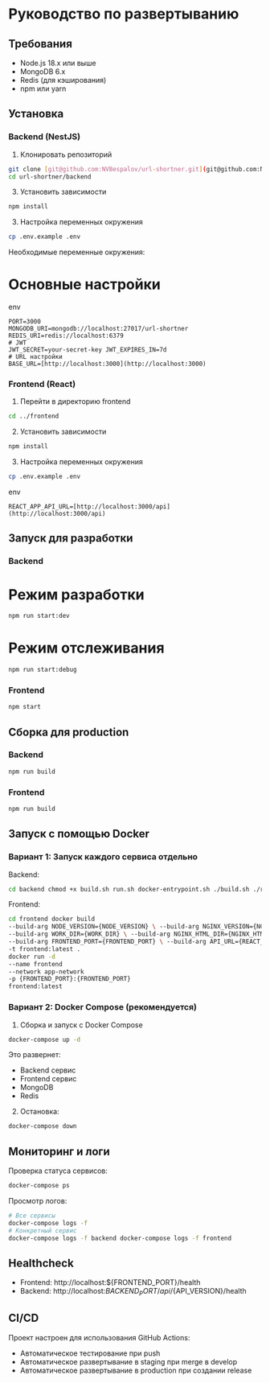 # Руководство по развертыванию

## Требования
- Node.js 18.x или выше
- MongoDB 6.x
- Redis (для кэширования)
- npm или yarn

## Установка

### Backend (NestJS)
1. Клонировать репозиторий
```bash
git clone [git@github.com:NVBespalov/url-shortner.git](git@github.com:NVBespalov/url-shortner.git)
cd url-shortner/backend
````

3. Установить зависимости
```bash
npm install
````

3. Настройка переменных окружения
```bash
cp .env.example .env
````

Необходимые переменные окружения:

# Основные настройки
env
```
PORT=3000
MONGODB_URI=mongodb://localhost:27017/url-shortner
REDIS_URI=redis://localhost:6379
# JWT
JWT_SECRET=your-secret-key JWT_EXPIRES_IN=7d
# URL настройки
BASE_URL=[http://localhost:3000](http://localhost:3000)
```
### Frontend (React)
1. Перейти в директорию frontend
```bash
cd ../frontend
````
2. Установить зависимости
```bash
npm install
````
3. Настройка переменных окружения
```bash
cp .env.example .env
```
env
```
REACT_APP_API_URL=[http://localhost:3000/api](http://localhost:3000/api)
```
## Запуск для разработки

### Backend

# Режим разработки
```bash
npm run start:dev
````
# Режим отслеживания
```bash
npm run start:debug
```
### Frontend
```bash
npm start
````
## Сборка для production

### Backend

```bash
npm run build
````

### Frontend

```bash
npm run build
````

## Запуск с помощью Docker

### Вариант 1: Запуск каждого сервиса отдельно

Backend:

```bash
cd backend chmod +x build.sh run.sh docker-entrypoint.sh ./build.sh ./run.sh
````

Frontend:

```bash
cd frontend docker build
--build-arg NODE_VERSION={NODE_VERSION} \ --build-arg NGINX_VERSION={NGINX_VERSION}
--build-arg WORK_DIR={WORK_DIR} \ --build-arg NGINX_HTML_DIR={NGINX_HTML_DIR}
--build-arg FRONTEND_PORT={FRONTEND_PORT} \ --build-arg API_URL={REACT_APP_API_URL}
-t frontend:latest .
docker run -d
--name frontend
--network app-network
-p {FRONTEND_PORT}:{FRONTEND_PORT}
frontend:latest
```

### Вариант 2: Docker Compose (рекомендуется)

1. Сборка и запуск с Docker Compose
```bash
docker-compose up -d
```
Это развернет:
- Backend сервис
- Frontend сервис
- MongoDB
- Redis

2. Остановка:
```bash
docker-compose down
```


## Мониторинг и логи

Проверка статуса сервисов:
```bash
docker-compose ps
```

Просмотр логов:
```bash
# Все сервисы
docker-compose logs -f
# Конкретный сервис
docker-compose logs -f backend docker-compose logs -f frontend
```

## Healthcheck
- Frontend: http://localhost:${FRONTEND_PORT}/health
- Backend: http://localhost:${BACKEND_PORT}/api/${API_VERSION}/health

## CI/CD
Проект настроен для использования GitHub Actions:
- Автоматическое тестирование при push
- Автоматическое развертывание в staging при merge в develop
- Автоматическое развертывание в production при создании release

